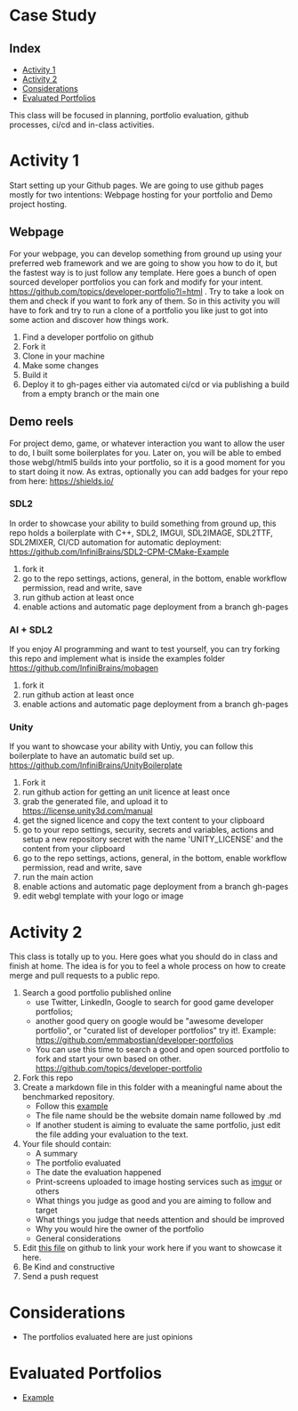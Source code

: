# Case Study

## Index
- [Activity 1](#activity-1)
- [Activity 2](#activity-2)
- [Considerations](#considerations)
- [Evaluated Portfolios](#evaluated-portfolios)

This class will be focused in planning, portfolio evaluation, github processes, ci/cd and in-class activities.

# Activity 1

Start setting up your Github pages. We are going to use github pages mostly for two intentions: Webpage hosting for your portfolio and Demo project hosting.

## Webpage

For your webpage, you can develop something from ground up using your preferred web framework and we are going to show you how to do it, but the fastest way is to just follow any template. Here goes a bunch of open sourced developer portfolios you can fork and modify for your intent. https://github.com/topics/developer-portfolio?l=html . Try to take a look on them and check if you want to fork any of them. So in this activity you will have to fork and try to run a clone of a portfolio you like just to got into some action and discover how things work.

1. Find a developer portfolio on github
2. Fork it
3. Clone in your machine
4. Make some changes
5. Build it
6. Deploy it to gh-pages either via automated ci/cd or via publishing a build from a empty branch or the main one

## Demo reels
For project demo, game, or whatever interaction you want to allow the user to do, I built some boilerplates for you. Later on, you will be able to embed those webgl/html5 builds into your portfolio, so it is a good moment for you to start doing it now. As extras, optionally you can add badges for your repo from here: https://shields.io/

### SDL2

In order to showcase your ability to build something from ground up, this repo holds a boilerplate with C++, SDL2, IMGUI, SDL2IMAGE, SDL2TTF, SDL2MIXER, CI/CD automation for automatic deployment: https://github.com/InfiniBrains/SDL2-CPM-CMake-Example

1. fork it
2. go to the repo settings, actions, general, in the bottom, enable workflow permission, read and write, save
3. run github action at least once
4. enable actions and automatic page deployment from a branch gh-pages

### AI + SDL2
If you enjoy AI programming and want to test yourself, you can try forking this repo and implement what is inside the examples folder https://github.com/InfiniBrains/mobagen 

1. fork it
2. run github action at least once
3. enable actions and automatic page deployment from a branch gh-pages

### Unity
If you want to showcase your ability with Untiy, you can follow this boilerplate to have an automatic build set up. https://github.com/InfiniBrains/UnityBoilerplate

1. Fork it 
2. run github action for getting an unit licence at least once
3. grab the generated file, and upload it to https://license.unity3d.com/manual
4. get the signed licence and copy the text content to your clipboard 
5. go to your repo settings, security, secrets and variables, actions and setup a new repository secret with the name 'UNITY_LICENSE' and the content from your clipboard
6. go to the repo settings, actions, general, in the bottom, enable workflow permission, read and write, save
7. run the main action
8. enable actions and automatic page deployment from a branch gh-pages
9. edit webgl template with your logo or image

# Activity 2
This class is totally up to you. Here goes what you should do in class and finish at home. The idea is for you to feel a whole process on how to create merge and pull requests to a public repo.

1. Search a good portfolio published online
   - use Twitter, LinkedIn, Google to search for good game developer portfolios;
   - another good query on google would be "awesome developer portfolio", or "curated list of developer portfolios" try it!. Example: https://github.com/emmabostian/developer-portfolios 
   - You can use this time to search a good and open sourced portfolio to fork and start your own based on other. https://github.com/topics/developer-portfolio
2. Fork this repo
3. Create a markdown file in this folder with a meaningful name about the benchmarked repository.
   - Follow this [example](example.com.md)
   - The file name should be the website domain name followed by .md
   - If another student is aiming to evaluate the same portfolio, just edit the file adding your evaluation to the text.
4. Your file should contain:
   - A summary
   - The portfolio evaluated
   - The date the evaluation happened
   - Print-screens uploaded to image hosting services such as [imgur](https://imgur.com/) or others
   - What things you judge as good and you are aiming to follow and target
   - What things you judge that needs attention and should be improved
   - Why you would hire the owner of the portfolio
   - General considerations
5. Edit [this file](README.md) on github to link your work here if you want to showcase it here.
6. Be Kind and constructive
7. Send a push request

# Considerations
- The portfolios evaluated here are just opinions

# Evaluated Portfolios
- [Example](example.com.md)